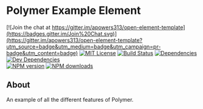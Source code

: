 # Polymer Example Element
[![Join the chat at https://gitter.im/apowers313/open-element-template](https://badges.gitter.im/Join%20Chat.svg)](https://gitter.im/apowers313/open-element-template?utm_source=badge&utm_medium=badge&utm_campaign=pr-badge&utm_content=badge)  [![MIT License](http://img.shields.io/badge/license-MIT-blue.svg?style=flat)](LICENSE)
[![Build Status](https://travis-ci.org/apowers313/open-element-template.svg?branch=master)](https://travis-ci.org/apowers313/open-element-template)  [![Dependencies](https://david-dm.org/apowers313/open-element-template.svg)](https://david-dm.org/apowers313/open-element-template#info=dependencies&view=table)  [![Dev Dependencies](https://david-dm.org/apowers313/open-element-template/dev-status.svg)](https://david-dm.org/apowers313/open-element-template#info=devDependencies&view=table)  
[![NPM version](http://img.shields.io/npm/v/open-element-template.svg?style=flat)](https://npmjs.org/package/open-element-template)  [![NPM downloads](http://img.shields.io/npm/dm/open-element-template.svg?style=flat)](https://npmjs.org/package/open-element-template)  

## About
An example of all the different features of Polymer.